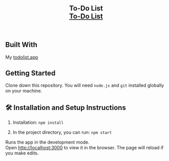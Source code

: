 <h2 align="center">
  To-Do List<br/>
  <a href="https://shp5669.github.io/todolist/" target="_blank">To-Do List</a>
</h2>

<br/>

## Built With

My <a href="https://shp5669.github.io/todolist/" target="_blank">todolist.app</a>

## Getting Started

Clone down this repository. You will need `node.js` and `git` installed globally on your machine.

## 🛠 Installation and Setup Instructions

1. Installation: `npm install`

2. In the project directory, you can run: `npm start`

Runs the app in the development mode.\
Open [http://localhost:3000](http://localhost:3000) to view it in the browser.
The page will reload if you make edits.
